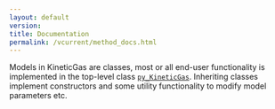 ```yaml
---
layout: default
version:
title: Documentation
permalink: /vcurrent/method_docs.html
---
```


Models in KineticGas are classes, most or all end-user functionality is implemented in the top-level class 
[`py_KineticGas`](/kineticgas/vcurrent/py_kineticgas_methods.html). Inheriting classes implement constructors and some
utility functionality to modify model parameters etc.